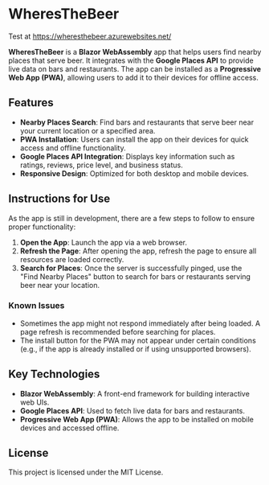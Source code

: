 # WheresTheBeer

Test at https://wheresthebeer.azurewebsites.net/

**WheresTheBeer** is a **Blazor WebAssembly** app that helps users find nearby places that serve beer. It integrates with the **Google Places API** to provide live data on bars and restaurants. The app can be installed as a **Progressive Web App (PWA)**, allowing users to add it to their devices for offline access.

## Features

- **Nearby Places Search**: Find bars and restaurants that serve beer near your current location or a specified area.
- **PWA Installation**: Users can install the app on their devices for quick access and offline functionality.
- **Google Places API Integration**: Displays key information such as ratings, reviews, price level, and business status.
- **Responsive Design**: Optimized for both desktop and mobile devices.

## Instructions for Use

As the app is still in development, there are a few steps to follow to ensure proper functionality:

1. **Open the App**: Launch the app via a web browser.
2. **Refresh the Page**: After opening the app, refresh the page to ensure all resources are loaded correctly.
3. **Search for Places**: Once the server is successfully pinged, use the "Find Nearby Places" button to search for bars or restaurants serving beer near your location.

### Known Issues
- Sometimes the app might not respond immediately after being loaded. A page refresh is recommended before searching for places.
- The install button for the PWA may not appear under certain conditions (e.g., if the app is already installed or if using unsupported browsers).

## Key Technologies

- **Blazor WebAssembly**: A front-end framework for building interactive web UIs.
- **Google Places API**: Used to fetch live data for bars and restaurants.
- **Progressive Web App (PWA)**: Allows the app to be installed on mobile devices and accessed offline.
  
## License

This project is licensed under the MIT License.
